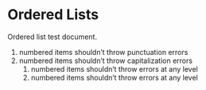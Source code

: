 # Ordered Lists

Ordered list test document.

1. numbered items shouldn’t throw punctuation errors
1. numbered items shouldn’t throw capitalization errors
    1. numbered items shouldn’t throw errors at any level
    1. numbered items shouldn’t throw errors at any level

